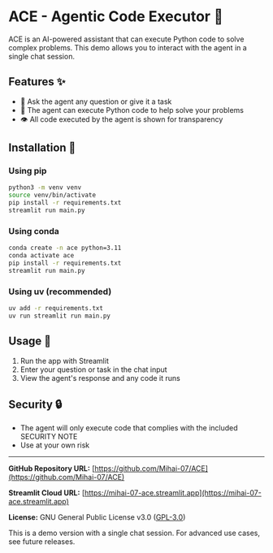 # ACE - Agentic Code Executor 🤖

ACE is an AI-powered assistant that can execute Python code to solve complex problems. This demo allows you to interact with the agent in a single chat session.

## Features ✨
- 💬 Ask the agent any question or give it a task
- 🐍 The agent can execute Python code to help solve your problems
- 👁️ All code executed by the agent is shown for transparency

## Installation 🚀

### Using pip
```bash
python3 -m venv venv
source venv/bin/activate
pip install -r requirements.txt
streamlit run main.py
```

### Using conda
```bash
conda create -n ace python=3.11
conda activate ace
pip install -r requirements.txt
streamlit run main.py
```

### Using uv (recommended)
```bash
uv add -r requirements.txt
uv run streamlit run main.py
```

## Usage 📖
1. Run the app with Streamlit
2. Enter your question or task in the chat input
3. View the agent's response and any code it runs

## Security 🔒
- The agent will only execute code that complies with the included SECURITY NOTE
- Use at your own risk

---

**GitHub Repository URL:** [https://github.com/Mihai-07/ACE](https://github.com/Mihai-07/ACE)

**Streamlit Cloud URL:** [https://mihai-07-ace.streamlit.app](https://mihai-07-ace.streamlit.app)

**License:** GNU General Public License v3.0 ([GPL-3.0](https://www.gnu.org/licenses/gpl-3.0.html))

This is a demo version with a single chat session. For advanced use cases, see future releases.
